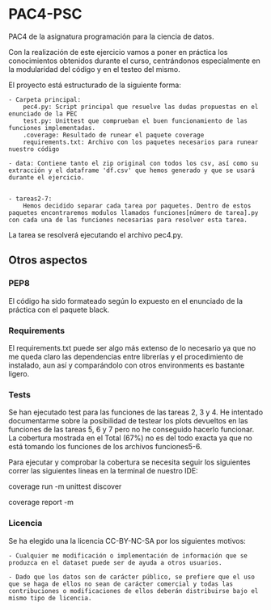 # PAC4-PSC
PAC4 de la asignatura programación para la ciencia de datos.

Con la realización de este ejercicio vamos a poner en práctica los conocimientos obtenidos durante el curso, centrándonos especialmente en la modularidad del código y en el testeo del mismo.

El proyecto está estructurado de la siguiente forma:

	- Carpeta principal: 
		pec4.py: Script principal que resuelve las dudas propuestas en el enunciado de la PEC
		test.py: Unittest que comprueban el buen funcionamiento de las funciones implementadas.
		.coverage: Resultado de runear el paquete coverage
		requirements.txt: Archivo con los paquetes necesarios para runear nuestro código

	- data: Contiene tanto el zip original con todos los csv, así como su extracción y el dataframe 'df.csv' que hemos generado y que se usará durante el ejercicio.

	
	- tareas2-7:
		Hemos decidido separar cada tarea por paquetes. Dentro de estos paquetes encontraremos modulos llamados funciones[número de tarea].py con cada una de las funciones necesarias para resolver esta tarea.


La tarea se resolverá ejecutando el archivo pec4.py.

## Otros aspectos

### PEP8

El código ha sido formateado según lo expuesto en el enunciado de la práctica con el paquete black.

### Requirements

El requirements.txt puede ser algo más extenso de lo necesario ya que no me queda claro las dependencias entre librerías y el procedimiento de instalado, aun así y comparándolo con otros environments es bastante ligero.

### Tests

Se han ejecutado test para las funciones de las tareas 2, 3 y 4. He intentado documentarme sobre la posibilidad de testear los plots devueltos en las funciones de las tareas 5, 6 y 7 pero no he conseguido hacerlo funcionar. La cobertura mostrada en el Total (67%) no es del todo exacta ya que no está tomando los funciones de los archivos funciones5-6.

Para ejecutar y comprobar la cobertura se necesita seguir los siguientes correr las siguientes lineas en la terminal de nuestro IDE:

coverage run -m unittest discover

coverage report -m

### Licencia

Se ha elegido una la licencia CC-BY-NC-SA por los siguientes motivos: 

	- Cualquier me modificación o implementación de información que se produzca en el dataset puede ser de ayuda a otros usuarios.

	- Dado que los datos son de carácter público, se prefiere que el uso que se haga de ellos no sean de carácter comercial y todas las contribuciones o modificaciones de ellos deberán distribuirse bajo el mismo tipo de licencia.
